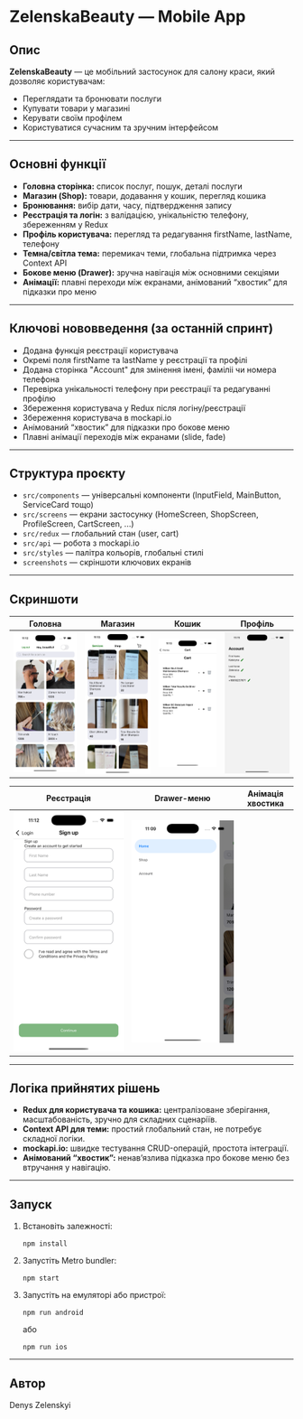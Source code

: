 # ZelenskaBeauty — Mobile App

## Опис

**ZelenskaBeauty** — це мобільний застосунок для салону краси, який дозволяє користувачам:

- Переглядати та бронювати послуги
- Купувати товари у магазині
- Керувати своїм профілем
- Користуватися сучасним та зручним інтерфейсом

---

## Основні функції

- **Головна сторінка:** список послуг, пошук, деталі послуги
- **Магазин (Shop):** товари, додавання у кошик, перегляд кошика
- **Бронювання:** вибір дати, часу, підтвердження запису
- **Реєстрація та логін:** з валідацією, унікальністю телефону, збереженням у Redux
- **Профіль користувача:** перегляд та редагування firstName, lastName, телефону
- **Темна/світла тема:** перемикач теми, глобальна підтримка через Context API
- **Бокове меню (Drawer):** зручна навігація між основними секціями
- **Анімації:** плавні переходи між екранами, анімований “хвостик” для підказки про меню

---

## Ключові нововведення (за останній спринт)

- Додана функція реєстрації користувача
- Окремі поля firstName та lastName у реєстрації та профілі
- Додана сторінка "Account" для змінення імені, фаміліі чи номера телефона
- Перевірка унікальності телефону при реєстрації та редагуванні профілю
- Збереження користувача у Redux після логіну/реєстрації
- Збереження користувача в mockapi.io
- Анімований “хвостик” для підказки про бокове меню
- Плавні анімації переходів між екранами (slide, fade)

---

## Структура проєкту

- `src/components` — універсальні компоненти (InputField, MainButton, ServiceCard тощо)
- `src/screens` — екрани застосунку (HomeScreen, ShopScreen, ProfileScreen, CartScreen, ...)
- `src/redux` — глобальний стан (user, cart)
- `src/api` — робота з mockapi.io
- `src/styles` — палітра кольорів, глобальні стилі
- `screenshots` — скріншоти ключових екранів

---

## Скриншоти

| Головна                         | Магазин                   | Кошик                     | Профіль                      |
| ------------------------------- | ------------------------- | ------------------------- | ---------------------------- |
| ![](screenshots/HomeScreen.png) | ![](screenshots/Shop.png) | ![](screenshots/Cart.png) | ![](screenshots/Accaunt.png) |

| Реєстрація                  | Drawer-меню                 | Анімація хвостика |
| --------------------------- | --------------------------- | ----------------- |
| ![](screenshots/signup.png) | ![](screenshots/drawer.png) |

---

## Логіка прийнятих рішень

- **Redux для користувача та кошика:** централізоване зберігання, масштабованість, зручно для складних сценаріїв.
- **Context API для теми:** простий глобальний стан, не потребує складної логіки.
- **mockapi.io:** швидке тестування CRUD-операцій, простота інтеграції.
- **Анімований “хвостик”:** ненав’язлива підказка про бокове меню без втручання у навігацію.

---

## Запуск

1. Встановіть залежності:
   ```
   npm install
   ```
2. Запустіть Metro bundler:
   ```
   npm start
   ```
3. Запустіть на емуляторі або пристрої:
   ```
   npm run android
   ```
   або
   ```
   npm run ios
   ```

---

## Автор

Denys Zelenskyi
